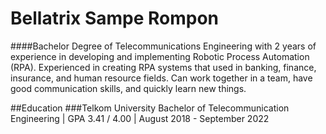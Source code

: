 # Bellatrix Sampe Rompon

####Bachelor Degree of Telecommunications Engineering with 2 years of experience in developing and implementing Robotic Process Automation (RPA). Experienced in creating RPA systems that used in banking, finance, insurance, and human resource fields. Can work together in a team, have good communication skills, and quickly learn new things.

##Education
###Telkom University
Bachelor of Telecommunication Engineering | GPA 3.41 / 4.00 | August 2018 - September 2022 
